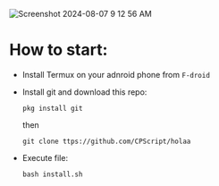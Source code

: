 ![Screenshot 2024-08-07 9 12 56 AM](https://github.com/user-attachments/assets/5dc38ce7-d4dc-46fc-9979-161897560978)

# How to start:
* Install Termux on your adnroid phone from `F-droid`

* Install git and download this repo:
  ```
  pkg install git
  ```
  then
  ```
  git clone ttps://github.com/CPScript/holaa
  ```

* Execute file:
  ```
  bash install.sh
  ```
